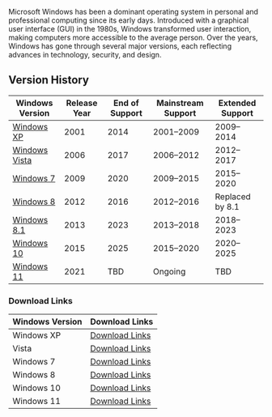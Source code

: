 Microsoft Windows has been a dominant operating system in personal and professional computing since its early days. Introduced with a graphical user interface (GUI) in the 1980s, Windows transformed user interaction, making computers more accessible to the average person. Over the years, Windows has gone through several major versions, each reflecting advances in technology, security, and design.

## Version History

| Windows Version       | Release Year | End of Support | Mainstream Support | Extended Support |
|-----------------------|--------------|----------------|---------------------|------------------|
| [Windows XP](https://en.wikipedia.org/wiki/Windows_XP)       | 2001         | 2014           | 2001–2009         | 2009–2014        |
| [Windows Vista](https://en.wikipedia.org/wiki/Windows_Vista)    | 2006         | 2017           | 2006–2012         | 2012–2017        |
| [Windows 7](https://en.wikipedia.org/wiki/Windows_7)         | 2009         | 2020           | 2009–2015         | 2015–2020        |
| [Windows 8](https://en.wikipedia.org/wiki/Windows_8)         | 2012         | 2016           | 2012–2016         | Replaced by 8.1  |
| [Windows 8.1](https://en.wikipedia.org/wiki/Windows_8.1)       | 2013         | 2023           | 2013–2018         | 2018–2023        |
| [Windows 10](https://en.wikipedia.org/wiki/Windows_10)       | 2015         | 2025           | 2015–2020         | 2020–2025        |
| [Windows 11](https://en.wikipedia.org/wiki/Windows_11)       | 2021         | TBD            | Ongoing           | TBD              |


### Download Links

| Windows Version                                     | Download Links |
|----------------------------------------------------------------|--------------|
|Windows XP| [Download Links](https://github.com)  |
|  Vista   | [Download Links](https://github.com)  |
|Windows 7 | [Download Links](https://github.com)  |
|Windows 8 | [Download Links](https://github.com)  |
|Windows 10| [Download Links](https://github.com)  |
|Windows 11| [Download Links](https://github.com)  |
